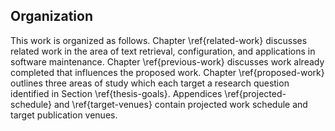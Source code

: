 ## Organization

This work is organized as follows.
Chapter \ref{related-work} discusses related work in the area of text
retrieval, configuration, and applications in software maintenance.
Chapter \ref{previous-work} discusses work already completed that influences
the proposed work.
Chapter \ref{proposed-work} outlines three areas of study which each target a
research question identified in Section \ref{thesis-goals}.
Appendices \ref{projected-schedule} and \ref{target-venues} contain projected
work schedule and target publication venues.
